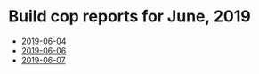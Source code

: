 # Build cop reports for June, 2019

* [2019-06-04](https://bitbucket.org/osrf/gazebo/wiki/buildcop/2019/06/04.md)
* [2019-06-06](https://bitbucket.org/osrf/gazebo/wiki/buildcop/2019/06/06.md)
* [2019-06-07](https://bitbucket.org/osrf/gazebo/wiki/buildcop/2019/06/07.md)